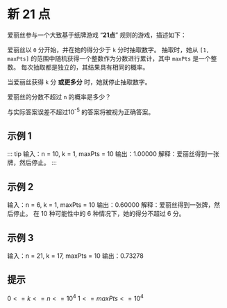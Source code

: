 # 新 21 点

爱丽丝参与一个大致基于纸牌游戏 “**21点**” 规则的游戏，描述如下：

爱丽丝以 `0` 分开始，并在她的得分少于 `k` 分时抽取数字。 抽取时，她从 `[1, maxPts]` 的范围中随机获得一个整数作为分数进行累计，其中 `maxPts` 是一个整数。 每次抽取都是独立的，其结果具有相同的概率。

当爱丽丝获得 `k` 分 **或更多分** 时，她就停止抽取数字。

爱丽丝的分数不超过 `n` 的概率是多少？

与实际答案误差不超过10<sup>-5</sup> 的答案将被视为正确答案。

## 示例 1

::: tip
输入：n = 10, k = 1, maxPts = 10
输出：1.00000
解释：爱丽丝得到一张牌，然后停止。
:::

## 示例 2

输入：n = 6, k = 1, maxPts = 10
输出：0.60000
解释：爱丽丝得到一张牌，然后停止。 在 10 种可能性中的 6 种情况下，她的得分不超过 6 分。

## 示例 3

输入：n = 21, k = 17, maxPts = 10
输出：0.73278


## 提示

$0 <= k <= n <= 10^4$
$1 <= maxPts <= 10^4$
